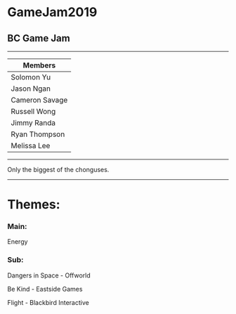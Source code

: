 # GameJam2019
## BC Game Jam

---

| Members        |
|----------------|
| Solomon Yu     |
| Jason Ngan     |
| Cameron Savage |
| Russell Wong   |
| Jimmy Randa    |
| Ryan Thompson  |
| Melissa Lee    |

---

Only the biggest of the chonguses.

---

# Themes:
### Main:
Energy
### Sub:

Dangers in Space - Offworld

Be Kind - Eastside Games

Flight - Blackbird Interactive



